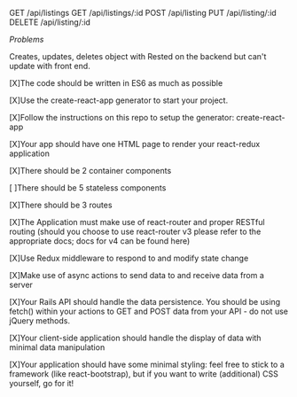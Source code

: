 

GET /api/listings
GET /api/listings/:id
POST /api/listing
PUT /api/listing/:id
DELETE /api/listing/:id

*Problems*

Creates, updates, deletes object with Rested on the backend but can't update with front end.

[X]The code should be written in ES6 as much as possible

[X]Use the create-react-app generator to start your project.

[X]Follow the instructions on this repo to setup the generator: create-react-app

[X]Your app should have one HTML page to render your react-redux application

[X]There should be 2 container components

[ ]There should be 5 stateless components

[X]There should be 3 routes

[X]The Application must make use of react-router and proper RESTful routing (should you choose to use react-router v3 please refer to the appropriate docs; docs for v4 can be found here)

[X]Use Redux middleware to respond to and modify state change

[X]Make use of async actions to send data to and receive data from a server

[X]Your Rails API should handle the data persistence. You should be using fetch() within your actions to GET and POST data from your API - do not use jQuery methods.

[X]Your client-side application should handle the display of data with minimal data manipulation

[X]Your application should have some minimal styling: feel free to stick to a framework (like react-bootstrap), but if you want to write (additional) CSS yourself, go for it!
